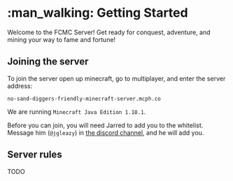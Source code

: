 # :man_walking: Getting Started

Welcome to the FCMC Server! Get ready for conquest, adventure, and mining your way to fame and fortune!

## Joining the server

To join the server open up minecraft, go to multiplayer, and enter the server address:

`no-sand-diggers-friendly-minecraft-server.mcph.co`

We are running `Minecraft Java Edition 1.18.1`.

Before you can join, you will need Jarred to add you to the whitelist. Message him (`@jgleazy`) in [the discord channel](https://discord.gg/sMMagDXjaE), and he will add you.

## Server rules

TODO